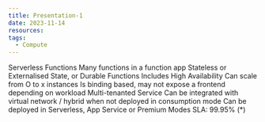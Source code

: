 ```yaml
---
title: Presentation-1
date: 2023-11-14
resources: 
tags:
  - Compute
---
```

Serverless Functions
Many functions in a function app
Stateless or Externalised State, or Durable Functions
Includes High Availability
Can scale from O to x instances
Is binding based, may not expose a frontend depending on workload
Multi-tenanted Service
Can be integrated with virtual network / hybrid when not deployed in
consumption mode
Can be deployed in Serverless, App Service or Premium Modes
SLA:
99.95% (\*)
